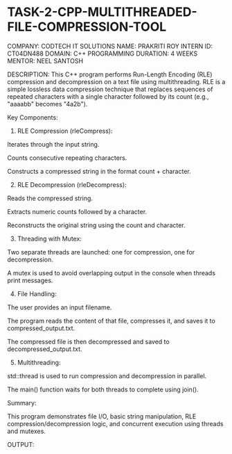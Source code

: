 # TASK-2-CPP-MULTITHREADED-FILE-COMPRESSION-TOOL
COMPANY: CODTECH IT SOLUTIONS
NAME: PRAKRITI ROY
INTERN ID: CT04DN488
DOMAIN: C++ PROGRAMMING
DURATION: 4 WEEKS
MENTOR: NEEL SANTOSH

DESCRIPTION:
This C++ program performs Run-Length Encoding (RLE) compression and decompression on a text file using multithreading. RLE is a simple lossless data compression technique that replaces sequences of repeated characters with a single character followed by its count (e.g., "aaaabb" becomes "4a2b").

Key Components:

1. RLE Compression (rleCompress):

Iterates through the input string.

Counts consecutive repeating characters.

Constructs a compressed string in the format count + character.

2. RLE Decompression (rleDecompress):

Reads the compressed string.

Extracts numeric counts followed by a character.

Reconstructs the original string using the count and character.

3. Threading with Mutex:

Two separate threads are launched: one for compression, one for decompression.

A mutex is used to avoid overlapping output in the console when threads print messages.

4. File Handling:

The user provides an input filename.

The program reads the content of that file, compresses it, and saves it to compressed_output.txt.

The compressed file is then decompressed and saved to decompressed_output.txt.

5. Multithreading:

std::thread is used to run compression and decompression in parallel.

The main() function waits for both threads to complete using join().

Summary:

This program demonstrates file I/O, basic string manipulation, RLE compression/decompression logic, and concurrent execution using threads and mutexes.

OUTPUT:
